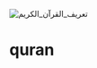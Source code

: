![تعريف_القرآن_الكريم](https://user-images.githubusercontent.com/95539537/182603870-35e725b3-031d-4b06-86f6-1456867ac2ea.jpg)
# quran
